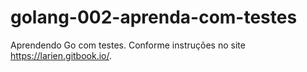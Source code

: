 # golang-002-aprenda-com-testes
Aprendendo Go com testes. Conforme instruções no site https://larien.gitbook.io/.
